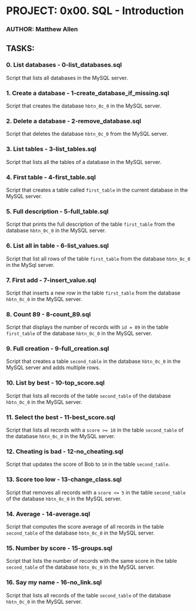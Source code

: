 # PROJECT: 0x00. SQL - Introduction
### AUTHOR: Matthew Allen

## TASKS:
### 0. List databases - 0-list_databases.sql
Script that lists all databases in the MySQL server.

### 1. Create a database - 1-create_database_if_missing.sql
Script that creates the database `hbtn_0c_0` in the MySQL server.

### 2. Delete a database - 2-remove_database.sql
Script that deletes the database `hbtn_0c_0` from the MySQL server.

### 3. List tables - 3-list_tables.sql
Script that lists all the tables of a database in the MySQL server.

### 4. First table - 4-first_table.sql
Script that creates a table called `first_table` in the current database in the MySQL server.

### 5. Full description - 5-full_table.sql
Script that prints the full description of the table `first_table` from the database `hbtn_0c_0` in the MySQL server.

### 6. List all in table - 6-list_values.sql
Script that list all rows of the table `first_table` from the database `hbtn_0c_0` in the MySql server.

### 7. First add - 7-insert_value.sql
Script that inserts a new row in the table `first_table` from the database `hbtn_0c_0` in the MySQL server.

### 8. Count 89 - 8-count_89.sql
Script that displays the number of records with `id = 89` in the table `first_table` of the database `hbtn_0c_0` in the MySQL server.

### 9. Full creation - 9-full_creation.sql
Script that creates a table `second_table` in the database `hbtn_0c_0` in the MySQL server and adds multiple rows.

### 10. List by best - 10-top_score.sql
Script that lists all records of the table `second_table` of the database `hbtn_0c_0` in the MySQL server.

### 11. Select the best - 11-best_score.sql
Script that lists all records with a `score >= 10` in the table `second_table` of the database `hbtn_0c_0` in the MySQL server.

### 12. Cheating is bad - 12-no_cheating.sql
Script that updates the score of Bob to `10` in the table `second_table`.

### 13. Score too low - 13-change_class.sql
Script that removes all records with a `score <= 5` in the table `second_table` of the database `hbtn_0c_0` in the MySQL server.

### 14. Average - 14-average.sql
Script that computes the score average of all records in the table `second_table` of the database `hbtn_0c_0` in the MySQL server.

### 15. Number by score - 15-groups.sql
Script that lists the number of records with the same score in the table `second_table` of the database `hbtn_0c_0` in the MySQL server.

### 16. Say my name - 16-no_link.sql
Script that lists all records of the table `second_table` of the database `hbtn_0c_0` in the MySQL server.
